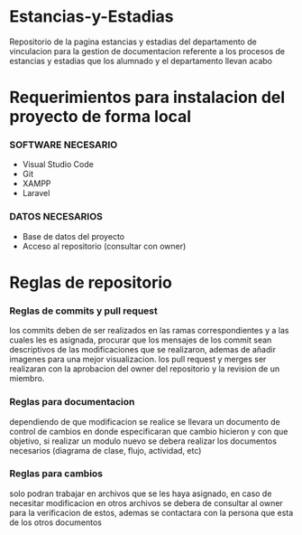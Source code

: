 # Estancias-y-Estadias
Repositorio de la pagina estancias y estadias del departamento de vinculacion para la gestion de documentacion referente a los procesos de estancias y estadias que los alumnado y el departamento llevan acabo


# Requerimientos para instalacion del proyecto de forma local
 <h3> SOFTWARE NECESARIO </h3>
  <ul>
  <li>Visual Studio Code</li>
  <li>Git</li>
  <li>XAMPP</li>
  <li>Laravel</li>
  </ul>
 <h3> DATOS NECESARIOS </h3>
 <ul>
  <li>Base de datos del proyecto</li>
  <li>Acceso al repositorio (consultar con owner)</li>
 </ul>

# Reglas de repositorio
 <h3> Reglas de commits y pull request </h3>
 los commits deben de ser realizados en las ramas correspondientes y a las cuales les es asignada, procurar que los mensajes de los commit sean descriptivos de  las modificaciones que se realizaron, ademas de añadir imagenes para una mejor visualizacion.
los pull request y merges ser realizaran con la aprobacion del owner del repositorio y la revision de un miembro.
 <h3> Reglas para documentacion </h3>
 dependiendo de que modificacion se realice se llevara un documento de control de cambios en donde especificaran que cambio hicieron y con que objetivo, si realizar un modulo nuevo se debera realizar los documentos necesarios (diagrama de clase, flujo, actividad, etc)
 <h3> Reglas para cambios </h3>
 solo podran trabajar en archivos que se les haya asignado, en caso de necesitar modificacion en otros archivos se debera de consultar al owner para la verificacion de estos, ademas se contactara con la persona que esta de los otros documentos
